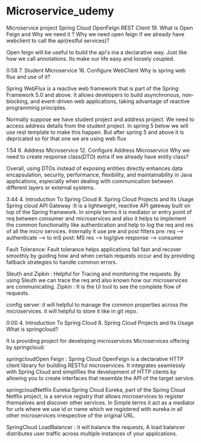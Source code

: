 # Microservice_udemy
Microservice project
Spring Cloud OpenFeign REST Client
19. What is Open Feign and Why we need it ?
Why we need open feign if we already have webclient to call the api(restful services)?

Open feign will be useful to build the api's ina a declarative way. Just like how we call annotations. Its make our life easy and loosely coupled.

0:58
7. Student Microservice
16. Configure WebClient
Why is spring web flux and use of it?

Spring WebFlux is a reactive web framework that is part of the Spring Framework 5.0 and above. It allows developers to build asynchronous, non-blocking, and event-driven web applications, taking advantage of reactive programming principles.



Normally suppose we have student project and address project. We need to access address details from the student project. In spring 5 below we will use rest template to make this happen. But after spring 5 and above it is depricated so for that one we are using web flux

1:54
6. Address Microservice
12. Configure Address Microservice
Why we need to create response class(DTO) extra if we already have entity class?


Overall, using DTOs instead of exposing entities directly enhances data encapsulation, security, performance, flexibility, and maintainability in Java applications, especially when dealing with communication between different layers or external systems.

3:44
4. Introduction To Spring Cloud
8. Spring Cloud Projects and Its Usage
Spring cloud API Gateway :It is a lightweight, reactive API gateway built on top of the Spring framework.
In simple terms it is mediator or entry point of req between consumer and microservices and also it helps to implement the common functionality like authentication and help to log the req and res of all the micro services.
Internally it use pre and post filters
pre: req --> authenticate --> to mS
post: MS res --> log/give response --> consumer

Fault Tolerance:  Fault tolerance helps applications fail fast and recover smoothly by guiding how and when certain requests occur and by providing fallback strategies to handle common errors.

Sleuth and Zipkin : Helpful for Tracing and monitoring the requests.
By using Sleuth we can trace the req and also known how our microservices are communicating.
Zipkin : It is the Ui tool to see the complete flow of requests.

config server: it will helpful to manage the common properties across the microservices.
it will helpful to store it like in git repo.

0:00
4. Introduction To Spring Cloud
8. Spring Cloud Projects and Its Usage
What is springcloud?

It is providing project for developing microservices
Microservices offering by springcloud:

springcloudOpen Feign : Spring Cloud OpenFeign is a declarative HTTP client library for building RESTful microservices. It integrates seamlessly with Spring Cloud and simplifies the development of HTTP clients by allowing you to create interfaces that resemble the API of the target service.

springcloudNetflix Eureka:Spring Cloud Eureka, part of the Spring Cloud Netflix project, is a service registry that allows microservices to register themselves and discover other services.
In Simple terms it act as a mediator for urls where we use id or name which we registered with eureka in all other microservices irrespective of the original URL.

SpringCloud LoadBalancer : it will balance the requests, A load balancer distributes user traffic across multiple instances of your applications.
